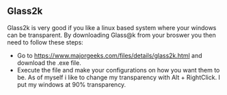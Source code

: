 ## Glass2k
Glass2k is very good if you like a linux based system where your windows can be transparent. By downloading Glass@k from your broswer you then need to follow these steps:
* Go to https://www.majorgeeks.com/files/details/glass2k.html and download the .exe file.
* Execute the file and make your configurations on how you want them to be. 
As of myself i like to change my transparency with Alt + RightClick. 
I put my windows at 90% transparency.

